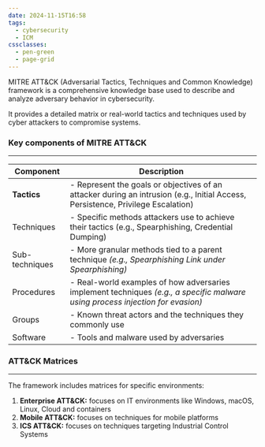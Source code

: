 ```yaml
---
date: 2024-11-15T16:58
tags:
  - cybersecurity
  - ICM
cssclasses:
  - pen-green
  - page-grid
---
```

MITRE ATT&CK (Adversarial Tactics, Techniques and Common Knowledge) framework is a comprehensive knowledge base used to describe and analyze adversary behavior in cybersecurity.

It provides a detailed matrix or real-world tactics and techniques used by cyber attackers to compromise systems.

### Key components of MITRE ATT&CK
***

| Component      | Description                                                                                                                      |
| -------------- | -------------------------------------------------------------------------------------------------------------------------------- |
| **Tactics**    | - Represent the goals or objectives of an attacker during an intrusion (e.g., Initial Access, Persistence, Privilege Escalation) |
| Techniques     | - Specific methods attackers use to achieve their tactics (e.g., Spearphishing, Credential Dumping)                              |
| Sub-techniques | - More granular methods tied to a parent technique *(e.g., Spearphishing Link under Spearphishing)*                              |
| Procedures     | - Real-world examples of how adversaries implement techniques *(e.g., a specific malware using process injection for evasion)*   |
| Groups         | - Known threat actors and the techniques they commonly use                                                                       |
| Software       | - Tools and malware used by adversaries                                                                                          |

### ATT&CK Matrices
***

The framework includes matrices for specific environments:

1. **Enterprise ATT&CK:** focuses on IT environments like Windows, macOS, Linux, Cloud and containers
2. **Mobile ATT&CK:** focuses on techniques for mobile platforms
3. **ICS ATT&CK:** focuses on techniques targeting Industrial Control Systems